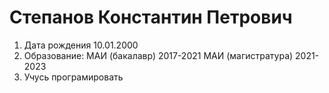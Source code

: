 # Степанов Константин Петрович 
1. Дата рождения 10.01.2000
2. Образование:
МАИ (бакалавр) 2017-2021
МАИ (магистратура) 2021-2023
3. Учусь програмировать 